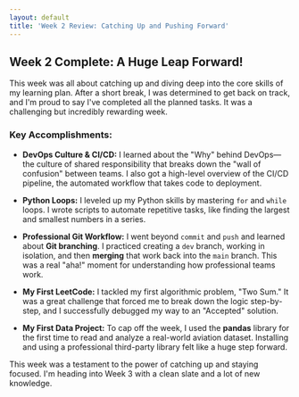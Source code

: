```yaml
---
layout: default
title: 'Week 2 Review: Catching Up and Pushing Forward'
---
```


## Week 2 Complete: A Huge Leap Forward!

This week was all about catching up and diving deep into the core skills of my learning plan. After a short break, I was determined to get back on track, and I'm proud to say I've completed all the planned tasks. It was a challenging but incredibly rewarding week.

### Key Accomplishments:

* **DevOps Culture & CI/CD:** I learned about the "Why" behind DevOps—the culture of shared responsibility that breaks down the "wall of confusion" between teams. I also got a high-level overview of the CI/CD pipeline, the automated workflow that takes code to deployment.

* **Python Loops:** I leveled up my Python skills by mastering `for` and `while` loops. I wrote scripts to automate repetitive tasks, like finding the largest and smallest numbers in a series.

* **Professional Git Workflow:** I went beyond `commit` and `push` and learned about **Git branching**. I practiced creating a `dev` branch, working in isolation, and then **merging** that work back into the `main` branch. This was a real "aha!" moment for understanding how professional teams work.

* **My First LeetCode:** I tackled my first algorithmic problem, "Two Sum." It was a great challenge that forced me to break down the logic step-by-step, and I successfully debugged my way to an "Accepted" solution.

* **My First Data Project:** To cap off the week, I used the **pandas** library for the first time to read and analyze a real-world aviation dataset. Installing and using a professional third-party library felt like a huge step forward.

This week was a testament to the power of catching up and staying focused. I'm heading into Week 3 with a clean slate and a lot of new knowledge.
